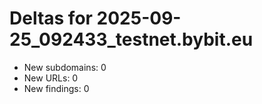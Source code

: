 # Deltas for 2025-09-25_092433_testnet.bybit.eu
- New subdomains: 0
- New URLs: 0
- New findings: 0
